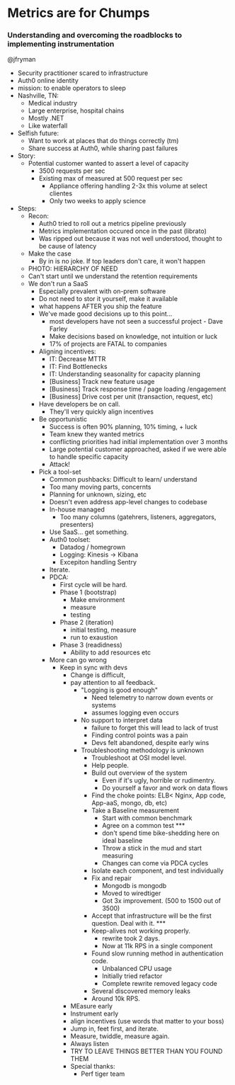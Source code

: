 # Metrics are for Chumps
### Understanding and overcoming the roadblocks to implementing instrumentation

@jfryman

* Security practitioner scared to infrastructure
* Auth0 online identity
* mission: to enable operators to sleep
* Nashville, TN:
    * Medical industry
    * Large enterprise, hospital chains
    * Mostly .NET
    * Like waterfall
* Selfish future:
    * Want to work at places that do things correctly (tm)
    * Share success at Auth0, while sharing past failures
* Story:
    * Potential customer wanted to assert a level of capacity
        * 3500 requests per sec
        * Existing max of measured at 500 request per sec
            * Appliance offering handling 2-3x this volume at select clientes
            * Only two weeks to apply science
* Steps:
    * Recon:
        * Auth0 tried to roll out a metrics pipeline previously
        * Metrics implementation occured once in the past (librato)
        * Was ripped out because it was not well understood, thought to be
          cause of latency
    * Make the case
        * By in is no joke.  If top leaders don't care, it won't happen
    * PHOTO: HIERARCHY OF NEED
    * Can't start until we understand the retention requirements
    * We don't run a SaaS
        * Especially prevalent with on-prem software
        * Do not need to stor it yourself, make it available
        * what happens AFTER you ship the feature
        * We've made good decisions up to this point...
            * most developers have not seen a successful project - Dave Farley
            * Make decisions based on knowledge, not intuition or luck
            * 17% of projects are FATAL to companies
        * Aligning incentives:
            * IT: Decrease MTTR
            * IT: Find Bottlenecks
            * IT: Understanding seasonality for capacity planning
            * [Business] Track new feature usage
            * [Business] Track response time / page loading /engagement
            * [Business] Drive cost per unit (transaction, request, etc)
        * Have developers be on call.
            * They'll very quickly align incentives
        * Be opportunistic
            * Success is often 90% planning, 10% timing, + luck  
            * Team knew they wanted metrics
            * conflicting priorities had initial implementation over 3 months
            * Large potential customer approached, asked if we were able to
              handle specific capacity
            * Attack!
        * Pick a tool-set
            * Common pushbacks: Difficult to learn/ understand
            * Too many moving parts, concernts
            * Planning for unknown, sizing, etc
            * Doesn't even address app-level changes to codebase
            * In-house managed
                * Too many columns (gatehrers, listeners, aggregators, presenters)
            * Use SaaS... get something.
            * Auth0 toolset:
                * Datadog / homegrown
                * Logging: Kinesis -> Kibana
                * Excepiton handling Sentry
            * Iterate.
            * PDCA:
                * First cycle will be hard.
                * Phase 1 (bootstrap)
                    * Make environment
                    * measure
                    * testing
                * Phase 2 (iteration)
                    * initial testing, measure
                    * run to exaustion
                * Phase 3 (readidness)
                    * Ability to add resources etc
            * More can go wrong
                * Keep in sync with devs
                    * Change is difficult,
                    * pay attention to all feedback.
                        * "Logging is good enough"
                            * Need telemetry to narrow down events or systems
                            * assumes logging even occurs
                        * No support to interpret data
                            * failure to forget this will lead to lack of trust
                            * Finding control points was a pain
                            * Devs felt abandoned, despite early wins
                        * Troubleshooting methodology is unknown
                            * Troubleshoot at OSI model level.
                            * Help people.
                            * Build out overview of the system
                                * Even if it's ugly, horrible or rudimentry.
                                * Do yourself a favor and work on data flows
                            * Find the choke points: ELB< Nginx, App code,
                              App-aaS, mongo, db, etc)
                            * Take a Baseline measurement
                                * Start with common benchmark
                                * Agree on a common test ***
                                * don't spend time bike-shedding here on ideal baseline
                                * Throw a stick in the mud and start measuring
                                * Changes can come via PDCA cycles
                            * Isolate each component, and test individually
                            * Fix and repair
                                * Mongodb is mongodb
                                * Moved to wiredtiger
                                * Got 3x improvement. (500 to 1500 out of 3500)
                            * Accept that infrastructure will be the first question.  Deal with it. ***
                            * Keep-alives not working properly.  
                                * rewrite took 2 days.
                                * Now at 11k RPS in a single component
                            * Found slow running method in authentication code.
                                * Unbalanced CPU usage
                                * Initially tried refactor
                                * Complete rewrite removed legacy code
                            * Several discovered memory leaks
                            * Around 10k RPS.
                    * MEasure early
                    * Instrument early
                    * align incentives (use words that matter to your boss)
                    * Jump in, feet first, and iterate.
                    * Measure, twiddle, measure again.
                    * Always listen
                    * TRY TO LEAVE THINGS BETTER THAN YOU FOUND THEM
                    * Special thanks:
                        * Perf tiger team
